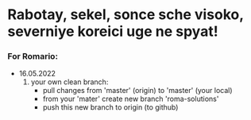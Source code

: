 # Rabotay, sekel, sonce sche visoko, severniye koreici uge ne spyat!

### For Romario:
* 16.05.2022
  1. your own clean branch:
      * pull changes from 'master' (origin) to 'master' (your local)
      * from your 'mater' create new branch 'roma-solutions'
      * push this new branch to origin (to github)


